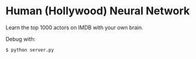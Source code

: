 # Human (Hollywood) Neural Network

Learn the top 1000 actors on IMDB with your own brain.

Debug with:

```
$ python server.py
```
